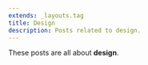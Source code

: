 ```yaml
---
extends: _layouts.tag
title: Design
description: Posts related to design.
---
```


These posts are all about **design**.
